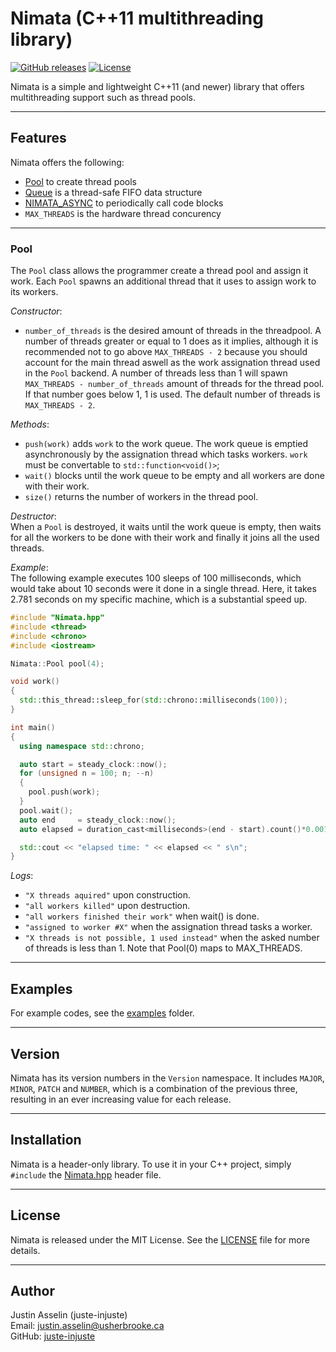 # Nimata (C++11 multithreading library)

[![GitHub releases](https://img.shields.io/github/v/release/juste-injuste/Nimata.svg)](https://github.com/juste-injuste/Nimata/releases)
[![License](https://img.shields.io/github/license/juste-injuste/Nimata.svg)](LICENSE)

Nimata is a simple and lightweight C++11 (and newer) library that offers multithreading support such as thread pools.

---

## Features

Nimata offers the following:
* [Pool](#Pool) to create thread pools
* [Queue](#Queue) is a thread-safe FIFO data structure
* [NIMATA_ASYNC](#NIMATA_CYCLIC) to periodically call code blocks
* `MAX_THREADS` is the hardware thread concurency
---

### Pool
The `Pool` class allows the programmer create a thread pool and assign it work. Each `Pool` spawns an additional thread that it uses to assign work to its workers.

_Constructor_:
* `number_of_threads` is the desired amount of threads in the threadpool. A number of threads greater or equal to 1 does as it implies, although it is recommended not to go above `MAX_THREADS - 2` because you should account for the main thread aswell as the work assignation thread used in the `Pool` backend. A number of threads less than 1 will spawn `MAX_THREADS - number_of_threads` amount of threads for the thread pool. If that number goes below 1, 1 is used. The default number of threads is `MAX_THREADS - 2`.

_Methods_:
* `push(work)` adds `work` to the work queue. The work queue is emptied asynchronously by the assignation thread which tasks workers. `work` must be convertable to `std::function<void()>`;
* `wait()` blocks until the work queue to be empty and all workers are done with their work.
* `size()` returns the number of workers in the thread pool.

_Destructor_:<br>
When a `Pool` is destroyed, it waits until the work queue is empty, then waits for all the workers to be done with their work and finally it joins all the used threads.

_Example_:<br>
The following example executes 100 sleeps of 100 milliseconds, which would take about 10 seconds were it done in a single thread. Here, it takes 2.781 seconds on my specific machine, which is a substantial speed up.
```cpp
#include "Nimata.hpp"
#include <thread>
#include <chrono>
#include <iostream>

Nimata::Pool pool(4);

void work()
{
  std::this_thread::sleep_for(std::chrono::milliseconds(100));
}

int main()
{
  using namespace std::chrono;

  auto start = steady_clock::now();
  for (unsigned n = 100; n; --n)
  {
    pool.push(work);
  }
  pool.wait();
  auto end     = steady_clock::now();
  auto elapsed = duration_cast<milliseconds>(end - start).count()*0.001;

  std::cout << "elapsed time: " << elapsed << " s\n";
}
```

_Logs_:
* `"X threads aquired"` upon construction.
* `"all workers killed"` upon destruction.
* `"all workers finished their work"` when wait() is done.
* `"assigned to worker #X"` when the assignation thread tasks a worker.
* `"X threads is not possible, 1 used instead"` when the asked number of threads is less than 1. Note that Pool(0) maps to MAX_THREADS.

---

## Examples

For example codes, see the [examples](examples) folder.

---

## Version

Nimata has its version numbers in the `Version` namespace. It includes `MAJOR`, `MINOR`, `PATCH` and `NUMBER`, which is a combination of the previous three, resulting in an ever increasing value for each release.

---

## Installation

Nimata is a header-only library. To use it in your C++ project, simply `#include` the [Nimata.hpp](include/Nimata.hpp) header file.

---

## License

Nimata is released under the MIT License. See the [LICENSE](LICENSE) file for more details.

---

## Author

Justin Asselin (juste-injuste)  
Email: justin.asselin@usherbrooke.ca  
GitHub: [juste-injuste](https://github.com/juste-injuste)

